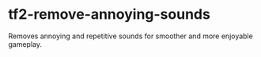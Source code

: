 # tf2-remove-annoying-sounds
Removes annoying and repetitive sounds for smoother and more enjoyable gameplay.
